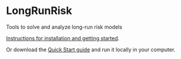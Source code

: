 # LongRunRisk
Tools to solve and analyze long-run risk models

[Instructions for installation and getting started](https://www.wolframcloud.com/obj/fernandoduarte/Published/QuickStart.nb).

Or download the [Quick Start guide](https://www.wolframcloud.com/download/fernandoduarte/Published/QuickStart.nb) and run it locally in your computer.
